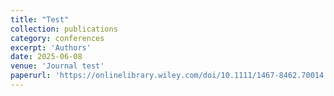 ```yaml
---
title: "Test"
collection: publications
category: conferences
excerpt: 'Authors'
date: 2025-06-08
venue: 'Journal test'
paperurl: 'https://onlinelibrary.wiley.com/doi/10.1111/1467-8462.70014'
---
```



